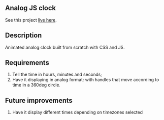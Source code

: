 
## Analog JS clock

See this project [live here](https://analog-clock-clock.netlify.app/).


## Description

Animated analog clock built from scratch with CSS and JS.


## Requirements

1. Tell the time in hours, minutes and seconds;
2. Have it displaying in analog format: with handles that move according to time in a 360deg circle.

## Future improvements

1. Have it display different times depending on timezones selected
